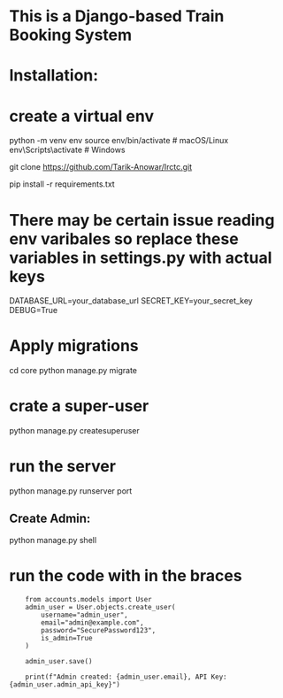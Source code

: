# This is a **Django-based Train Booking System**

# Installation:

# create a virtual env


python -m venv env
source env/bin/activate  # macOS/Linux
env\Scripts\activate     # Windows


git clone https://github.com/Tarik-Anowar/Irctc.git

pip install -r requirements.txt

# There may be certain issue reading env varibales so replace these variables in settings.py with actual  keys 

DATABASE_URL=your_database_url
SECRET_KEY=your_secret_key
DEBUG=True

# Apply migrations

cd core
python manage.py migrate

# crate a super-user
python manage.py createsuperuser

# run the server
python manage.py runserver port

## Create Admin:

python manage.py shell

# run the code with in the braces 
```
    from accounts.models import User
    admin_user = User.objects.create_user(
        username="admin_user",
        email="admin@example.com",
        password="SecurePassword123",
        is_admin=True
    )

    admin_user.save()

    print(f"Admin created: {admin_user.email}, API Key: {admin_user.admin_api_key}")

```
